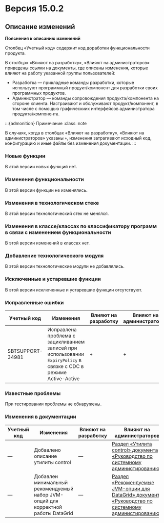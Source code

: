 # Версия 15.0.2

## Описание изменений

**Пояснения к описанию изменений**

Столбец «Учетный код» содержит код доработки функциональности продукта.

В столбцах «Влияют на разработку», «Влияют на администраторов» приведены ссылки на документы, где описаны изменения, которые влияют на работу указанной группы пользователей:

-   Разработка — прикладные команды разработки, которые используют программный продукт/компонент для разработки своих программных продуктов. 
-   Администратор — команды сопровождения продукта/компонента на стороне клиента. Настраивают и обслуживают продукт/компонент, в том числе с помощью графическиих интерфейсов администратора продукта/компонента.

:::{admonition} Примечание
:class: note

В случаях, когда в столбцах «Влияют на разработку», «Влияют на администраторов»  указаны `+`, изменения затрагивают исходный код, конфигурацию и иные файлы без изменения документации.
:::

### Новые функции

В этой версии новых функций нет. 

### Изменения функциональности

В этой версии функции не изменялись.

### Изменения в технологическом стеке

В этой версии технологический стек не менялся.

### Изменения в классе/классах по классификатору программ в связи с изменением функциональности

В этой версии изменений в классах нет.

### Добавление технологического модуля

В этой версии технологические модули не добавлялись.

### Исключенные и устаревшие функции

В этой версии исключенные и устаревшие функции отсутствуют.

### Исправленные ошибки

| Учетный код | Изменения | Влияют на разработку | Влияют на администраторов |
|---|---|---|---|
| SBTSUPPORT-34981 | Исправлена проблема с зацикливанием записей при использовании `ExpiryPolicy` в связке с CDC в режиме Active-Active | + | + |

### Известные проблемы

При тестировании проблемы не обнаружены.

### Изменения в документации

| Учетный код | Изменения | Влияют на разработку | Влияют на администраторов |
|---|---|---|---|
| — | Добавлено описание утилиты control | — | [Раздел «Утилита control» документа «Руководство по системному администированию»](../../administration-guide/md/control-sh.md) |
| — | Добавлен минимальный рекомендуемый набор JVM-опций для корректной работы DataGrid | — | [Раздел «Рекомендуемые JVM-опции для DataGrid» документа «Руководство по системному администированию»](../../administration-guide/md/recommended-jvm-options.md) |